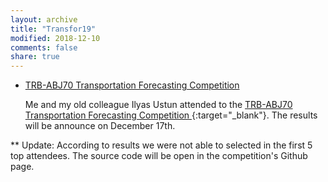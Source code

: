 ```yaml
---
layout: archive
title: "Transfor19"
modified: 2018-12-10
comments: false
share: true
---
```



* [TRB-ABJ70 Transportation Forecasting Competition](https://github.com/TRANSFORABJ70/TRANSFOR19)

	Me and my old colleague Ilyas Ustun attended to the [TRB-ABJ70 Transportation Forecasting Competition ](https://ta.itss-ieee.org/transportation-forecasting-competition-transfor-19-call-for-participation-2019-trb-annual-meeting-workshop/){:target="_blank"}. The results will be announce on December 17th.

** Update:
	According to results we were not able to selected in the first 5 top attendees. The source code will be open in the competition's Github page.
